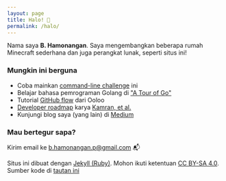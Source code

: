 ```yaml
---
layout: page
title: Halo! 👋
permalink: /halo/
---
```

Nama saya **B. Hamonangan**. Saya mengembangkan beberapa rumah Minecraft sederhana dan juga perangkat lunak, seperti situs ini!

### Mungkin ini berguna

- Coba mainkan [command-line challenge](https://cmdchallenge.com/) ini
- Belajar bahasa pemrograman Golang di ["A Tour of Go"](https://go.dev/tour/welcome/1)
- Tutorial [GitHub flow](https://ooloo.io/project/github-flow/git-workflows) dari Ooloo
- [Developer roadmap](https://roadmap.sh/) karya [Kamran, et al.](https://github.com/kamranahmedse)
- Kunjungi blog saya (yang lain) di [Medium](https://hamonangan.medium.com)

### Mau bertegur sapa?

Kirim email ke [b.hamonangan.p@gmail.com](mailto:b.hamonangan.p@gmail.com) 📬

Situs ini dibuat dengan [Jekyll (Ruby)](https://jekyllrb.com/). Mohon ikuti ketentuan [CC BY-SA 4.0](https://creativecommons.org/licenses/by-sa/4.0/). Sumber kode di [tautan ini](https://github.com/hamonangann/hamonangann.github.io)